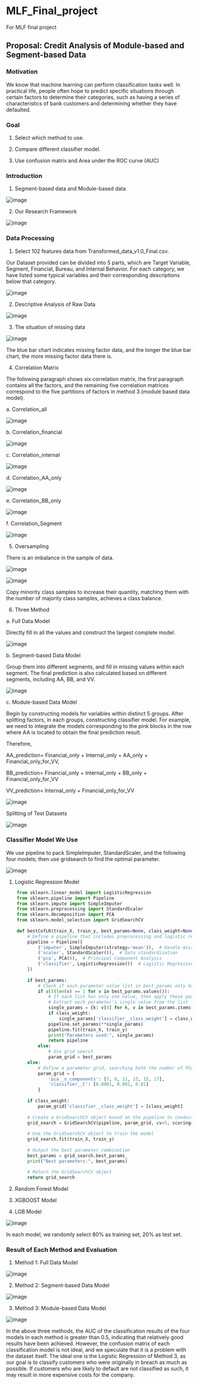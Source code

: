# MLF_Final_project
For MLF final project
## Proposal: Credit Analysis of Module-based and Segment-based Data 
### Motivation
We know that machine learning can perform classification tasks well. In practical life, people often hope to predict specific situations through certain factors to determine their categories, such as having a series of characteristics of bank customers and determining whether they have defaulted.
### Goal  
1. Select which method to use.   

2. Compare different classifier model.

3. Use confusion matrix and Area under the ROC curve (AUC)

### Introduction
1. Segment-based data and Module-based data

![image](figure/Segment-based_data_and_Module-based_data.png)

2. Our Research Framework

![image](figure/Our_research_framework.png)

### Data Processing
1. Select 102 features data from Transformed_data_v1.0_Final.csv. 

Our Dataset provided can be divided into 5 parts, which are Target Variable, Segment, Financial, Bureau, and Internal Behavior. For each category, we have listed some typical variables and their corresponding descriptions below that category.

![image](figure/Dataset_Provided.png)

2. Descriptive Analysis of Raw Data

![image](figure/Descriptive_Analysis_of_Raw_Data.png)

3. The situation of missing data

![image](figure/The_situation_of_missing_data.png)

The blue bar chart indicates missing factor data, and the longer the blue bar chart, the more missing factor data there is.

4. Correlation Matrix

The following paragraph shows six correlation matrix, the first paragraph contains all the factors, and the remaining five correlation matrices correspond to the five partitions of factors in method 3 (module based data model).

a. Correlation_all

![image](figure/Correlation_all.png)

b. Correlation_financial

![image](figure/Correlation_financial.png)

c. Correlation_internal

![image](figure/Correlation_internal.png)

d. Correlation_AA_only

![image](figure/Correlation_AA_only.png)

e. Correlation_BB_only

![image](figure/Correlation_BB_only.png)

f. Correlation_Segment

![image](figure/Correlation_Segment.png)

5. Oversampling

There is an imbalance in the sample of data.

![image](figure/ModelChoice_Default_Flag.png)

![image](figure/Oversampling.png)

Copy minority class samples to increase their quantity, matching them with the number of majority class samples, achieves a class balance.

6. Three Method

a. Full Data Model

Directly fill in all the values and construct the largest complete model.

![image](figure/Full_Data_Model.png)

b. Segment-based Data Model

Group them into different segments, and fill in missing values within each segment. The final prediction is also calculated based on different segments, including AA, BB, and VV.

![image](figure/Segment-based_Data_Model.png)

c. Module-based Data Model

Begin by constructing models for variables within distinct 5 groups. After splitting factors, in each groups, constructing classifier model. For example, we need to integrate the models corresponding to the pink blocks in the row where AA is located to obtain the final prediction result. 

Therefore, 

AA_prediction= Financial_only + Internal_only + AA_only + Financial_only_for_VV,

BB_prediction= Financial_only + Internal_only + BB_only + Financial_only_for_VV

VV_prediction= Internal_only + Financial_only_for_VV

![image](figure/Module-based_Data_Model.png)

Splitting of Test Datasets

![image](figure/Splitting_of_Test_Datasets.png)

### Classifier Model We Use

We use pipeline to pack SimpleImputer, StandardScaler, and the following four models; then use gridsearch to find the optimal parameter. 

![image](figure/Pipeline.png)

1. Logistic Regression Model

```python
    from sklearn.linear_model import LogisticRegression
    from sklearn.pipeline import Pipeline
    from sklearn.impute import SimpleImputer
    from sklearn.preprocessing import StandardScaler
    from sklearn.decomposition import PCA
    from sklearn.model_selection import GridSearchCV
    
    def bestCofLR(train_X, train_y, best_params=None, class_weight=None):
        # Define a pipeline that includes preprocessing and logistic regression
        pipeline = Pipeline([
            ('imputer', SimpleImputer(strategy='mean')),  # Handle missing values
            ('scaler', StandardScaler()),  # Data standardization
            ('pca', PCA()),  # Principal Component Analysis
            ('classifier', LogisticRegression())  # Logistic Regression classifier
        ])
        
        if best_params:
            # Check if each parameter value list in best_params only has one element
            if all(len(v) == 1 for v in best_params.values()):
                # If each list has only one value, then apply these parameters and train the model
                # Extract each parameter's single value from the list
                single_params = {k: v[0] for k, v in best_params.items()}
                if class_weight:
                    single_params['classifier__class_weight'] = class_weight  # Add class_weight
                pipeline.set_params(**single_params)
                pipeline.fit(train_X, train_y)
                print("Parameters used:", single_params)
                return pipeline
            else:
                # Use grid search
                param_grid = best_params
        else:
            # Define a parameter grid, searching both the number of PCA components and the C value for logistic regression
            param_grid = {
                'pca__n_components': [7, 9, 11, 13, 15, 17],
                'classifier__C': [0.0001, 0.001, 0.01]
            }
    
        if class_weight:
            param_grid['classifier__class_weight'] = [class_weight]
            
        # Create a GridSearchCV object based on the pipeline to conduct the parameter search
        grid_search = GridSearchCV(pipeline, param_grid, cv=5, scoring='f1')
    
        # Use the GridSearchCV object to train the model
        grid_search.fit(train_X, train_y)
    
        # Output the best parameter combination
        best_params = grid_search.best_params_
        print("Best parameters:", best_params)
    
        # Return the GridSearchCV object
        return grid_search

```

2. Random Forest Model

3. XGBOOST Model

4. LGB Model

![image](figure/Classifier_Model_We_Use.png)

In each model, we randomly select 80% as training set, 20% as test set.

### Result of Each Method and Evaluation 

1. Method 1: Full Data Model

![image](figure/Method_1_Full_Data_Model.png)

2. Method 2: Segment-based Data Model

![image](figure/Method_2_Segment-based_Data_Model.png)

3. Method 3: Module-based Data Model

![image](figure/Method_3_Module-based_Data_Model.png)

In the above three methods, the AUC of the classification results of the four models in each method is greater than 0.5, indicating that relatively good results have been achieved. However, the confusion matrix of each classification model is not ideal, and we speculate that it is a problem with the dataset itself. The ideal one is the Logistic Regression of Method 3, as our goal is to classify customers who were originally in breach as much as possible. If customers who are likely to default are not classified as such, it may result in more expensive costs for the company.

